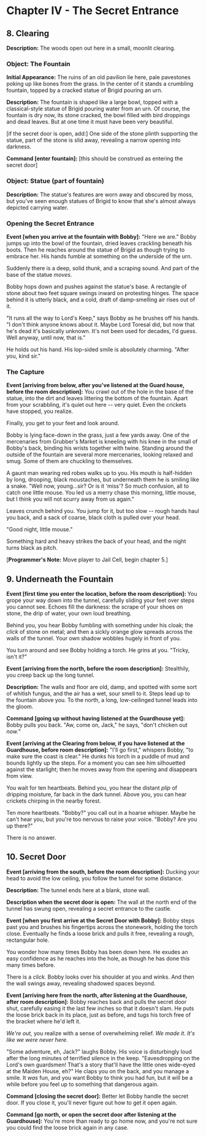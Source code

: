 # Chapter IV - The Secret Entrance

## 8. Clearing

**Description:** 
The woods open out here in a small, moonlit clearing.

### Object: The Fountain

**Initial Appearance:** 
The ruins of an old pavilion lie here, pale pavestones poking up like bones from the grass. In the center of it stands a crumbling fountain, topped by a cracked statue of Brigid pouring an urn.

**Description:** 
The fountain is shaped like a large bowl, topped with a classical-style statue of Brigid pouring water from an urn. Of course, the fountain is dry now, its stone cracked, the bowl filled with bird droppings and dead leaves. But at one time it must have been very beautiful.

[if the secret door is open, add:] One side of the stone plinth supporting the statue, part of the stone is slid away, revealing a narrow opening into darkness.

**Command [enter fountain]:** 
[this should be construed as entering the secret door]

### Object: Statue (part of fountain)
**Description:** 
The statue's features are worn away and obscured by moss, but you've seen enough statues of Brigid to know that she's almost always depicted carrying water.

### Opening the Secret Entrance

**Event [when you arrive at the fountain with Bobby]:** 
"Here we are." Bobby jumps up into the bowl of the fountain, dried leaves crackling beneath his boots. Then he reaches around the statue of Brigid as though trying to embrace her. His hands fumble at something on the underside of the urn.

Suddenly there is a deep, solid *thunk*, and a scraping sound. And part of the base of the statue *moves*.

Bobby hops down and pushes against the statue's base. A rectangle of stone about two feet square swings inward on protesting hinges. The space behind it is utterly black, and a cold, draft of damp-smelling air rises out of it.

"It runs all the way to Lord's Keep," says Bobby as he brushes off his hands. "I don't think anyone knows about it. Maybe Lord Toresal did, but now that he's dead it's basically unknown. It's not been used for decades, I'd guess. Well anyway, until now, that is."

He holds out his hand. His lop-sided smile is absolutely charming. "After you, kind sir."

### The Capture

**Event [arriving from below, after you've listened at the Guard house, before the room description]:** 
You crawl out of the hole in the base of the statue, into the dirt and leaves littering the bottom of the fountain. Apart from your scrabbling, it's quiet out here -- very quiet. Even the crickets have stopped, you realize.

Finally, you get to your feet and look around.

Bobby is lying face-down in the grass, just a few yards away. One of the mercenaries from Grubber's Market is kneeling with his knee in the small of Bobby's back, binding his wrists together with twine. Standing around the outside of the fountain are several more mercenaries, looking relaxed and smug. Some of them are chuckling to themselves.

A gaunt man wearing red robes walks up to you. His mouth is half-hidden by long, drooping, black moustaches, but underneath them he is smiling like a snake. "Well now, young...sir? Or is it 'miss'? So much confusion, all to catch one little mouse. You led us a merry chase this morning, little mouse, but I think you will not scurry away from us again."

Leaves crunch behind you. You jump for it, but too slow -- rough hands haul you back, and a sack of coarse, black cloth is pulled over your head.

"Good night, little mouse."

Something hard and heavy strikes the back of your head, and the night turns black as pitch.

[**Programmer's Note:** Move player to Jail Cell, begin chapter 5.]

## 9. Underneath the Fountain

**Event [first time you enter the location, before the room description]:** 
You grope your way down into the tunnel, carefully sliding your feet over steps you cannot see. Echoes fill the darkness: the scrape of your shoes on stone, the drip of water, your own loud breathing.

Behind you, you hear Bobby fumbling with something under his cloak; the *click* of stone on metal; and then a sickly orange glow spreads across the walls of the tunnel. Your own shadow wobbles hugely in front of you.

You turn around and see Bobby holding a torch. He grins at you. "Tricky, isn't it?"

**Event [arriving from the north, before the room description]:** 
Stealthily, you creep back up the long tunnel.

**Description:** 
The walls and floor are old, damp, and spotted with some sort of whitish fungus, and the air has a wet, sour smell to it. Steps lead up to the fountain above you. To the north, a long, low-ceilinged tunnel leads into the gloom.

**Command [going up without having listened at the Guardhouse yet]:** 
Bobby pulls you back. "Aw, come on, Jack," he says, "don't chicken out *now.*"

**Event [arriving at the Clearing from below, if you have listened at the Guardhouse, before room description]:** 
"I'll go first," whispers Bobby, "to make sure the coast is clear." He dunks his torch in a puddle of mud and bounds lightly up the steps. For a moment you can see him silhouetted against the starlight; then he moves away from the opening and disappears from view.

You wait for ten heartbeats. Behind you, you hear the distant *plip* of dripping moisture, far back in the dark tunnel. Above you, you can hear crickets chirping in the nearby forest.

Ten more heartbeats. "Bobby?" you call out in a hoarse whisper. Maybe he can't hear you, but you're too nervous to raise your voice. "Bobby? Are you up there?"

There is no answer.

## 10. Secret Door

**Event [arriving from the south, before the room description]:** 
Ducking your head to avoid the low ceiling, you follow the tunnel for some distance.

**Description:** 
The tunnel ends here at a blank, stone wall.

**Description when the secret door is open:** 
The wall at the north end of the tunnel has swung open, revealing a secret entrance to the castle.

**Event [when you first arrive at the Secret Door with Bobby]:** 
Bobby steps past you and brushes his fingertips across the stonework, holding the torch close. Eventually he finds a loose brick and pulls it free, revealing a rough, rectangular hole.

You wonder how many times Bobby has been down here. He exudes an easy confidence as he reaches into the hole, as though he has done this many times before.

There is a *click.* Bobby looks over his shoulder at you and winks. And then the wall swings away, revealing shadowed spaces beyond.

**Event [arriving here from the north, after listening at the Guardhouse, after room description]:** 
Bobby reaches back and pulls the secret door shut, carefully easing it the last few inches so that it doesn't slam. He puts the loose brick back in its place, just as before, and tugs his torch free of the bracket where he'd left it.

*We're out,* you realize with a sense of overwhelming relief. *We made it.* *It's like we were never here.*

"Some adventure, eh, Jack?" laughs Bobby. His voice is disturbingly loud after the long minutes of terrified silence in the keep. "Eavesdropping on the Lord's own guardsmen! That's a story that'll have the little ones wide-eyed at the Maiden House, eh?" He claps you on the back, and you manage a smile. It *was* fun, and you want Bobby to think you had fun, but it will be a while before you feel up to something that dangerous again.

**Command [closing the secret door]:** 
Better let Bobby handle the secret door. If you close it, you'll never figure out how to get it open again.

**Command [go north, or open the secret door after listening at the Guardhouse]:** 
You're more than ready to go home now, and you're not sure you could find the loose brick again in any case.
